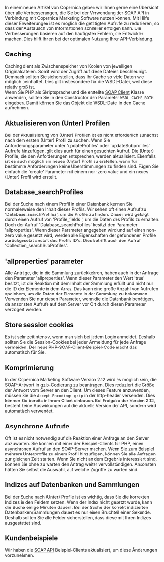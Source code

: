 In einem neuen Artikel von Copernica geben wir Ihnen gerne eine
Übersicht über alle Verbesserungen, die Sie bei der Verwendung der SOAP
API in Verbindung mit Copernica Marketing Software nutzen können. Mit
Hilfe dieser Erweiterungen ist es möglich die getätigten Aufrufe zu
reduzieren, so dass der Austausch von Informationen schneller erfolgen
kann. Die Verbesserungen basieren auf den häufigsten Fehlern, die
Entwickler machen. Dies hilft Ihnen bei der optimalen Nutzung Ihrer
API-Verbindung.

Caching
-------

Caching dient als Zwischenspeicher von Kopien von jeweiligen
Originaldateien. Somit wird der Zugriff auf diese Dateien beschleunigt.
Demnach sollten Sie sicherstellen, dass Ihr Cache so viele Daten wie
möglich beinhaltet. Dies gilt insbesondere für die WSDL-Datei, weil
diese relativ groß ist.\
Wenn Sie PHP als Skriptsprache und die erstellte [SOAP
Client](http://php.net/manual/en/soapclient.soapclient.php "SOAP Client")
Klasse anwenden, sollten Sie in den Constructor den Parameter
`WSDL_CACHE_BOTH` eingeben. Damit können Sie das Objekt die WSDL-Datei
in den Cache aufnehmen.

Aktualisieren von (Unter) Profilen
----------------------------------

Bei der Aktualisierung von (Unter) Profilen ist es nicht erforderlich
zunächst nach dem ersten (Unter) Profil zu suchen. Wenn Sie
Anforderungsparameter unter 'updateProfiles' oder 'updateSubprofiles'
Aufrufe hinzufügen, gilt dies auch für einen gesuchten Aufruf. Die
(Unter) Profile, die den Anforderungen entsprechen, werden aktualisiert.
Ebenfalls ist es auch möglich ein neues (Unter) Profil zu erstellen,
wenn für bestimmte Anforderungen keine Überstimmungen zu finden sind.
Fügen Sie einfach die 'create' Parameter mit einem non-zero value und
ein neues (Unter) Profil wird erstellt.

Database\_searchProfiles
------------------------

Bei der Suche nach einem Profil in einer Datenbank kennen Sie
normalerweise den Inhalt dieses Profils. Wir sehen oft einen Aufruf zu
'Database\_searchProfiles', um die Profile zu finden. Dieser wird
gefolgt durch einen Aufruf von 'Profile\_fields ', um die Daten des
Profils zu erhalten. Doch der Aufruf 'Database\_searchProfiles' besitzt
den Parameter 'allproperties'. Wenn dieser Parameter angegeben wird und
auf einen non-zero value gesetzt wird, werden alle Eigenschaften der
gefundenen Profile zurückgesetzt anstatt des Profils ID's. Dies betrifft
auch den Aufruf 'Collection\_searchSubProfiles'.

'allproperties' parameter
-------------------------

Alle Anträge, die in die Sammlung zurückkehren, haben auch in der
Anfrage den Parameter 'allproperties'. Wenn dieser Parameter den Wert
'true' besitzt, ist die Reaktion mit dem Inhalt der Sammlung erfüllt und
nicht nur die ID der Elemente in dem Array. Das kann eine große Anzahl
von Aufrufen speichern, um die Daten der Elemente in der Sammlung zu
bekommen. Verwenden Sie nur diesen Parameter, wenn die die Datenbank
benötigen, da ansonsten Aufrufe auf dem Server vor Ort durch diesen
Parameter verzögert werden.

Store session cookies
---------------------

Es ist sehr zeitintensiv, wenn man sich bei jedem Login anmeldet.
Deshalb sollten Sie die Session-Cookies bei jeder Anmeldung für jede
Anfrage vermeiden. Der neue PHP-SOAP-Client-Beispiel-Code macht das
automatisch für Sie.

Komprimierung
-------------

In der Copernica Marketing Software Version 2.12 wird es möglich sein,
die SOAP-Antwort in
[gzip-Codierung](http://www.w3.org/Protocols/rfc2616/rfc2616-sec3.html#sec3.5 "gzip-Codierung")
zu beantragen. Dies reduziert die Größe der Antwort vom Server an den
Client. Um dieses Feature anzuwenden, müssen Sie die
`Accept-Encoding: gzip` in der http-header versenden. Dies können Sie
bereits in Ihrem Client einbauen. Bei Freigabe der Version 2.12, besteht
keine Auswirkungen auf die aktuelle Version der API, sondern wird
automatisch verwendet.

Asynchrone Aufrufe
------------------

Oft ist es nicht notwendig auf die Reaktion einer Anfrage an den Server
abzuwarten. Sie können mit einer der Beispiel-Clients für PHP, einen
asynchronen Aufruf an den SOAP-Server machen. Wenn Sie zum Beispiel
mehrere Unterprofile zu einem Profil hinzufügen, können Sie alle
Anfragen zur gleichen Zeit starten. Wenn Sie nicht an dem Ergebnis
interessiert sind, können Sie ohne zu warten den Antrag weiter
vervollständigen. Ansonsten hätten Sie selbst die Auswahl, auf welche
Zugriffe zu warten sind.

Indizes auf Datenbanken und Sammlungen
--------------------------------------

Bei der Suche nach (Unter) Profile ist es wichtig, dass Sie die
korrekten Indizes in den Feldern setzen. Wenn der Index nicht gesetzt
wurde, kann die Suche einige Minuten dauern. Bei der Suche der korrekt
indizierten Datenbanken/Sammlungen dauert es nur einen Bruchteil einer
Sekunde. Deshalb sollten Sie alle Felder sicherstellen, dass diese mit
Ihren Indizes ausgestattet sind.

Kundenbeispiele
---------------

Wir haben die [SOAP
API](http://www.copernica.com/de/support/soap-api-dokumentation "SOAP API")
Beispiel-Clients aktualisiert, um diese Ãnderungen vorzunehmen.
